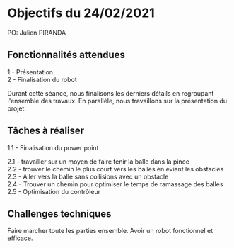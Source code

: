 # Objectifs du 24/02/2021

PO: Julien PIRANDA


## Fonctionnalités attendues

1 - Présentation <br />
2 - Finalisation du robot

Durant cette séance, nous finalisons les derniers détails en regroupant l'ensemble des travaux. 
En parallèle, nous travaillons sur la présentation du projet.



## Tâches à réaliser

1.1 - Finalisation du power point

2.1 - travailler sur un moyen de faire tenir la balle dans la pince <br />
2.2 - trouver le chemin le plus court vers les balles en éviant les obstacles <br />
2.3 - Aller vers la balle sans collisions avec un obstacle <br />
2.4 - Trouver un chemin pour optimiser le temps de ramassage des balles <br />
2.5 - Optimisation du contrôleur <br />


## Challenges techniques

Faire marcher toute les parties ensemble. Avoir un robot fonctionnel et efficace.
